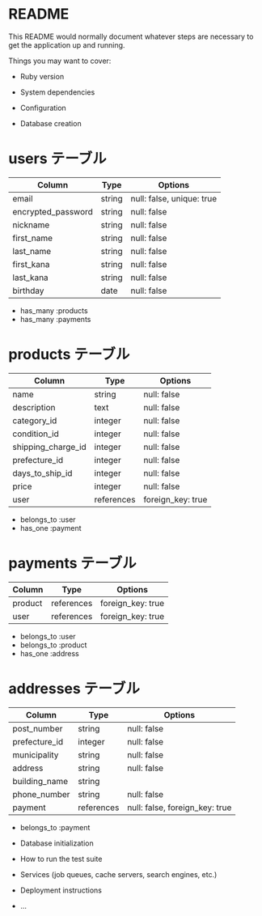 # README

This README would normally document whatever steps are necessary to get the
application up and running.

Things you may want to cover:

* Ruby version

* System dependencies

* Configuration

* Database creation

# users テーブル
| Column             | Type   | Options                   |
| ------------------ | ------ | ------------------------- |
| email              | string | null: false, unique: true |
| encrypted_password | string | null: false               |
| nickname           | string | null: false               |
| first_name         | string | null: false               |
| last_name          | string | null: false               |
| first_kana         | string | null: false               |
| last_kana          | string | null: false               |
| birthday           | date   | null: false               |

- has_many :products
- has_many :payments


# products テーブル
| Column             | Type            | Options           |
| ------------------ | --------------- | ----------------- |
| name               | string          | null: false       |
| description        | text            | null: false       |
| category_id        | integer         | null: false       |
| condition_id       | integer         | null: false       |
| shipping_charge_id | integer         | null: false       |
| prefecture_id      | integer         | null: false       |
| days_to_ship_id    | integer         | null: false       |
| price              | integer         | null: false       |
| user               | references      | foreign_key: true |

- belongs_to :user
- has_one :payment

# payments テーブル
| Column        | Type       | Options           |
| ------------- | ---------- | ----------------- |
| product       | references | foreign_key: true |
| user          | references | foreign_key: true |

- belongs_to :user
- belongs_to :product
- has_one :address

# addresses テーブル
| Column        | Type       | Options                        |
| ------------- | ---------- | ------------------------------ |
| post_number   | string     | null: false                    |
| prefecture_id | integer    | null: false                    |
| municipality  | string     | null: false                    |
| address       | string     | null: false                    |
| building_name | string     |                                |
| phone_number  | string     | null: false                    |
| payment       | references | null: false, foreign_key: true |


- belongs_to :payment


* Database initialization

* How to run the test suite

* Services (job queues, cache servers, search engines, etc.)

* Deployment instructions

* ...
